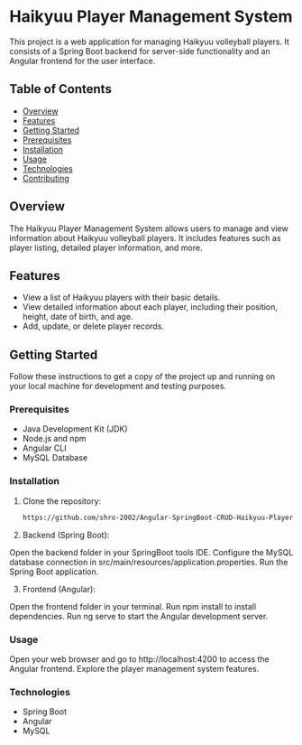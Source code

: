 # Haikyuu Player Management System

This project is a web application for managing Haikyuu volleyball players. It consists of a Spring Boot backend for server-side functionality and an Angular frontend for the user interface.

## Table of Contents

- [Overview](#overview)
- [Features](#features)
- [Getting Started](#getting-started)
- [Prerequisites](#prerequisites)
- [Installation](#installation)
- [Usage](#usage)
- [Technologies](#technologies)
- [Contributing](#contributing)

## Overview

The Haikyuu Player Management System allows users to manage and view information about Haikyuu volleyball players. It includes features such as player listing, detailed player information, and more.

## Features

- View a list of Haikyuu players with their basic details.
- View detailed information about each player, including their position, height, date of birth, and age.
- Add, update, or delete player records.

## Getting Started

Follow these instructions to get a copy of the project up and running on your local machine for development and testing purposes.

### Prerequisites

- Java Development Kit (JDK)
- Node.js and npm
- Angular CLI
- MySQL Database

### Installation

1. Clone the repository:
   ```bash
   https://github.com/shro-2002/Angular-SpringBoot-CRUD-Haikyuu-Players.git

2. Backend (Spring Boot):

Open the backend folder in your SpringBoot tools IDE.
Configure the MySQL database connection in src/main/resources/application.properties.
Run the Spring Boot application.


3. Frontend (Angular):

Open the frontend folder in your terminal.
Run npm install to install dependencies.
Run ng serve to start the Angular development server.

### Usage
Open your web browser and go to http://localhost:4200 to access the Angular frontend.
Explore the player management system features.

### Technologies
- Spring Boot
- Angular
- MySQL

